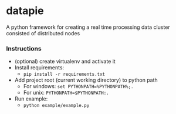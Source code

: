 # datapie
A python framework for creating a real time processing data cluster consisted of distributed nodes

### Instructions

* (optional) create virtualenv and activate it
* Install requirements:
    * `pip install -r requirements.txt`
* Add project root (current working directory) to python path
    * For windows: `set PYTHONPATH=%PYTHONPATH%;.`
    * For unix: `PYTHONPATH=$PYTHONPATH:.`
* Run example:
    * `python example/example.py`
